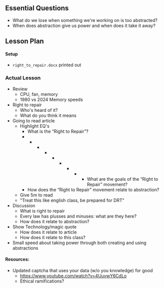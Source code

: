 ## Essential Questions

- What do we lose when something we're working on is too abstracted?
- When does abstraction give us power and when does it take it away?

## Lesson Plan

#### Setup

- `right_to_repair.docx` printed out

### Actual Lesson

- Review
    - CPU, fan, memory
    - 1980 vs 2024 Memory speeds
- Right to repair
    - Who's heard of it?
    - What do you think it means
- Going to read article
    - Highlight EQ's
        - What is the “Right to Repair”?
        - - - - - - - - - What are the goals of the “Right to Repair” movement?
        - How does the “Right to Repair” movement relate to abstraction?
    - Give 5m to read
    - "Treat this like english class, be prepared for DRT"
- Discussion
    - What is right to repair
    - Every law has plusses and minuses: what are they here?
    - How does it relate to abstraction?
- Show Technology/magic quote
    - How does it relate to article
    - How does it relate to this class?
- Small speed about taking power through both creating and using abstractions

#### Resources:

- Updated captcha that uses your data (w/o you knowledge) for good
    - https://www.youtube.com/watch?v=4UuvwY6CdLo
    - Ethical ramifications?

